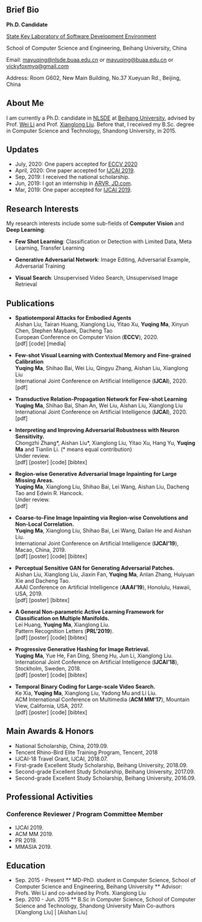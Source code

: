 ## Brief Bio
**Ph.D. Candidate**

[State Key Laboratory of Software Development Environment](http://www.nlsde.buaa.edu.cn/)

School of Computer Science and Engineering, Beihang University, China

Email: mayuqing@nlsde.buaa.edu.cn or
             mayuqing@buaa.edu.cn or
             vickyfoxmyq@gmail.com

Address: Room G602, New Main Building, No.37 Xueyuan Rd., Beijing, China

## About Me
I am currently a Ph.D. candidate in [NLSDE](http://www.nlsde.buaa.edu.cn/) at [Beihang University](https://www.buaa.edu.cn/), advised by Prof. [Wei Li](http://sites.nlsde.buaa.edu.cn/~liwei/) and Prof. [Xianglong Liu](http://sites.nlsde.buaa.edu.cn/~xlliu/). Before that, I received my B.Sc. degree in Computer Science and Technology, Shandong University, in 2015.

## Updates
* July, 2020: One papers accepted for [ECCV 2020](https://eccv2020.eu/)
* April, 2020: One paper accepted for [IJCAI 2019](https://www.ijcai20.org/).
* Sep, 2019: I received the national scholarship.
* Jun, 2019: I got an internship in [ARVR, JD.com](https://ar.jd.com/).
* Mar, 2019: One paper accepted for [IJCAI 2019](http://ijcai19.org/).

## Research Interests
My research interests include some sub-fields of **Computer Vision** and **Deep Learning**:
* **Few Shot Learning**: Classification or Detection with Limited Data, Meta Learning, Transfer Learning

* **Generative Adversarial Network**: Image Editing, Adversarial Example, Adversarial Training

* **Visual Search**: Unsupervised Video Search, Unsupervised Image Retrieval

## Publications
* **Spatiotemporal Attacks for Embodied Agents**
<br>Aishan Liu, Tairan Huang, Xianglong Liu, Yitao Xu, **Yuqing Ma**, Xinyun Chen, Stephen Maybank, Dacheng Tao
<br>European Conference on Computer Vision (**ECCV**), 2020.
<br>[pdf] [code] [media]

* **Few-shot Visual Learning with Contextual Memory and Fine-grained Calibration**
<br>**Yuqing Ma**, Shihao Bai, Wei Liu, Qingyu Zhang, Aishan Liu, Xianglong Liu
<br>International Joint Conference on Artificial Intelligence (**IJCAI**), 2020.
<br>[pdf]

* **Transductive Relation-Propagation Network for Few-shot Learning**
<br>**Yuqing Ma**, Shihao Bai, Shan An, Wei Liu, Aishan Liu, Xianglong Liu
<br>International Joint Conference on Artificial Intelligence (**IJCAI**), 2020.
<br>[pdf]

* **Interpreting and Improving Adversarial Robustness with Neuron Sensitivity.**
<br>Chongzhi Zhang*, Aishan Liu*, Xianglong Liu, Yitao Xu, Hang Yu, **Yuqing Ma** and Tianlin Li. (* means equal contribution)
<br>Under review.
<br>[pdf] [poster] [code] [bibtex]

* **Region-wise Generative Adversarial Image Inpainting for Large Missing Areas.**
<br>**Yuqing Ma**, Xianglong Liu, Shihao Bai, Lei Wang, Aishan Liu, Dacheng Tao and Edwin R. Hancock.
<br>Under review.
<br>[pdf]

* **Coarse-to-Fine Image Inpainting via Region-wise Convolutions and Non-Local Correlation.**
<br>**Yuqing Ma**, Xianglong Liu, Shihao Bai, Lei Wang, Dailan He and Aishan Liu.
<br>International Joint Conference on Artificial Intelligence (**IJCAI’19**), Macao, China, 2019.
<br>[pdf] [poster] [code] [bibtex]

* **Perceptual Sensitive GAN for Generating Adversarial Patches.**
<br>Aishan Liu, Xianglong Liu, Jiaxin Fan, **Yuqing Ma**, Anlan Zhang, Huiyuan Xie and Dacheng Tao.
<br>AAAI Conference on Artificial Intelligence (**AAAI’19**), Honolulu, Hawaii, USA, 2019.
<br>[pdf] [poster] [bibtex]

* **A General Non-parametric Active Learning Framework for Classification on Multiple Manifolds.**
<br>Lei Huang, **Yuqing Ma**, Xianglong Liu.
<br>Pattern Recognition Letters (**PRL’2019**).
<br>[pdf] [poster] [code] [bibtex]

* **Progressive Generative Hashing for Image Retrieval.**
<br>**Yuqing Ma**, Yue He, Fan Ding, Sheng Hu, Jun Li, Xianglong Liu.
<br>International Joint Conference on Artificial Intelligence (**IJCAI’18**), Stockholm, Sweden, 2018.
<br>[pdf] [poster] [code] [bibtex]

* **Temporal Binary Coding for Large-scale Video Search.**
<br>Ke Xia, **Yuqing Ma**, Xianglong Liu, Yadong Mu and Li Liu.
<br>ACM International Conference on Multimedia (**ACM MM’17**), Mountain View, California, USA, 2017.
<br>[pdf] [poster] [code] [bibtex]

## Main Awards & Honors
* National Scholarship, China, 2019.09.
* Tencent Rhino-Bird Elite Training Program, Tencent, 2018
* IJCAI-18 Travel Grant, IJCAI, 2018.07.
* First-grade Excellent Study Scholarship, Beihang University, 2018.09.
* Second-grade Excellent Study Scholarship, Beihang University, 2017.09.
* Second-grade Excellent Study Scholarship, Beihang University, 2016.09.

## Professional Activities
### Conference Reviewer / Program Committee Member
* IJCAI 2019.
* ACM MM 2019.
* PR 2019.
* MMASIA 2019.

## Education
* Sep. 2015 - Present 
** MD-PhD. student in Computer Science, School of Computer Science and Engineering, Beihang University
** Advisor: Profs. Wei Li and co-advised by Profs. Xianglong Liu
* Sep. 2010 - Jun. 2015
** B.Sc in Computer Science, School of Computer Science and Technology, Shandong University
Main Co-authors
[Xianglong Liu] | [Aishan Liu]

